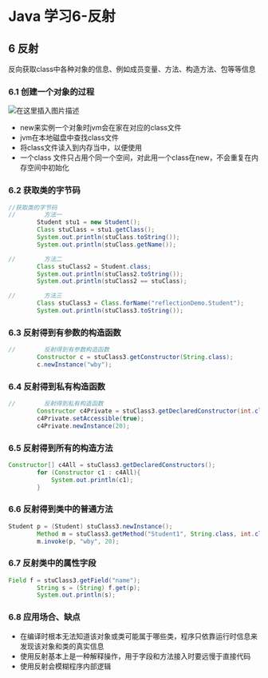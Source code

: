 # Java 学习6-反射


## 6 反射
反向获取class中各种对象的信息、例如成员变量、方法、构造方法、包等等信息

### 6.1 创建一个对象的过程
![在这里插入图片描述](https://img-blog.csdnimg.cn/7365942536844f148d7a5b1768fe877e.png?x-oss-process=image/watermark,type_d3F5LXplbmhlaQ,shadow_50,text_Q1NETiBAU3R1X2FydA==,size_20,color_FFFFFF,t_70,g_se,x_16#pic_center)

* new来实例一个对象时jvm会在家在对应的class文件
* jvm在本地磁盘中查找class文件
* 将class文件读入到内存当中，以便使用
* 一个class 文件只占用个同一个空间，对此用一个class在new，不会重复在内存空间中初始化

### 6.2 获取类的字节码
```java
//获取类的字节码
//        方法一
        Student stu1 = new Student();
        Class stuClass = stu1.getClass();
        System.out.println(stuClass.toString());
        System.out.println(stuClass.getName());

//        方法二
        Class stuClass2 = Student.class;
        System.out.println(stuClass2.toString());
        System.out.println(stuClass2 == stuClass);

//        方法三
        Class stuClass3 = Class.forName("reflectionDemo.Student");
        System.out.println(stuClass3.toString());
```

### 6.3 反射得到有参数的构造函数
```java
//        反射得到有参数构造函数
        Constructor c = stuClass3.getConstructor(String.class);
        c.newInstance("wby");
```

### 6.4 反射得到私有构造函数
```java
//        反射得到私有构造函数
        Constructor c4Private = stuClass3.getDeclaredConstructor(int.class);
        c4Private.setAccessible(true);
        c4Private.newInstance(20);
```

### 6.5 反射得到所有的构造方法
```java
Constructor[] c4All = stuClass3.getDeclaredConstructors();
        for (Constructor c1 : c4All){
            System.out.println(c1);
        }
```

### 6.6 反射得到类中的普通方法
```java
Student p = (Student) stuClass3.newInstance();
        Method m = stuClass3.getMethod("Student1", String.class, int.class);
        m.invoke(p, "wby", 20);
```

### 6.7 反射类中的属性字段
```java
Field f = stuClass3.getField("name");
        String s = (String) f.get(p);
        System.out.println(s);
```

### 6.8 应用场合、缺点
* 在编译时根本无法知道该对象或类可能属于哪些类，程序只依靠运行时信息来发现该对象和类的真实信息
* 使用反射基本上是一种解释操作，用于字段和方法接入时要远慢于直接代码
* 使用反射会模糊程序内部逻辑


